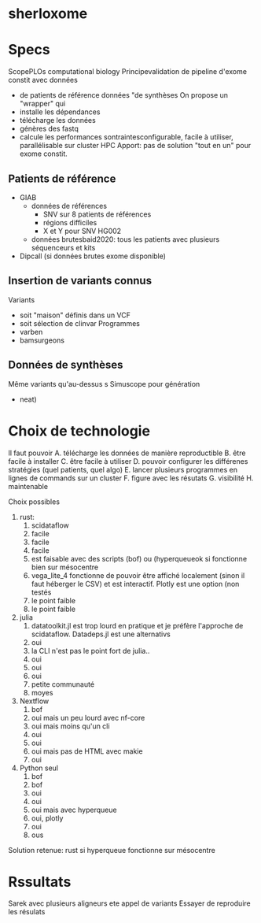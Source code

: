 # sherloxome




# Specs


ScopePLOs computational biology 
Principevalidation de pipeline d'exome constit avec données 
- de patients de référence 
 données "de synthèses
  On propose un "wrapper" qui
- installe les dépendances
- télécharge les données
- génères des fastq
- calcule les performances
  sontraintesconfigurable, facile à utiliser, parallélisable sur cluster HPC
  Apport: pas de solution "tout en un" pour exome constit.

## Patients de référence

- GIAB
    - données de références
        - SNV sur 8 patients de références
        - régions difficiles
        - X et Y pour SNV HG002
    - données brutesbaid2020: tous les patients avec plusieurs séquenceurs et kits
- Dipcall (si données brutes exome disponible)

## Insertion de variants connus 

Variants
- soit "maison" définis dans un VCF
- soit sélection de clinvar
  Programmes
- varben
- bamsurgeons

## Données de synthèses

Même variants qu'au-dessus
  s Simuscope pour génération
- neat)


# Choix de technologie

Il faut pouvoir 
A. télécharge les données de manière reproductible
B. être facile à installer
C. être facile à utiliser 
D. pouvoir configurer les différenes stratégies (quel patients, quel algo) 
E. lancer plusieurs programmes en lignes de commands sur un cluster
F. figure avec les résutats
G. visibilité
H. maintenable

Choix possibles
1. rust: 
    1. scidataflow
    2. facile
    3. facile
    4. facile
    5. est faisable avec des scripts (bof) ou (hyperqueueok si fonctionne bien sur mésocentre
    1. vega_lite_4 fonctionne de pouvoir être affiché localement (sinon il faut héberger le CSV) et est interactif. Plotly est une option (non testés
    2. le point faible
    3. le point faible
1. julia
    1. datatoolkit.jl est trop lourd en pratique et je préfère l'approche de scidataflow. Datadeps.jl est une alternativs
    2. oui
    3. la CLI n'est pas le point fort de julia..
    4. oui
    5. oui
    6. oui
    7. petite communauté
    8. moyes
2. Nextflow
    1. bof
    2. oui mais un peu lourd avec nf-core
    3. oui mais moins qu'un cli
    4. oui
    5. oui
    6. oui mais pas de HTML avec makie
    7. oui
3. Python seul
    1. bof
    2. bof
    3. oui
    4. oui
    5. oui mais avec hyperqueue
    6. oui, plotly
    7. oui
    8. ous

Solution retenue: rust si hyperqueue fonctionne sur mésocentre

# Rssultats

Sarek avec plusieurs aligneurs ete appel de variants
Essayer de reproduire les résulats
